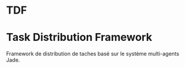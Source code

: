 TDF
===
Task Distribution Framework
===
Framework de distribution de taches basé sur le système multi-agents Jade.

